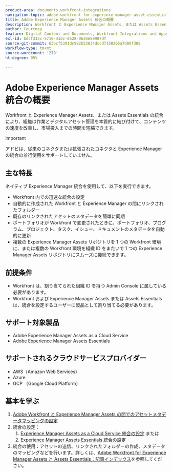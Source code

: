 ```yaml
---
product-area: documents;workfront-integrations
navigation-topic: adobe-workfront-for-experince-manager-asset-essentials
title: Adobe Experience Manager Assets 統合の概要
description: Workfront と Experience Manager Assets、または Assets Essentials の統合により、組織は作業とデジタルアセット管理を本質的に結び付けることで、コンテンツの速度と市場投入までの時間を改善できます。
author: Courtney
feature: Digital Content and Documents, Workfront Integrations and Apps
exl-id: bdcf315c-5710-41dc-8528-0634e89907df
source-git-commit: 63bcf5391dc982b53634dccd7150205a7d09f308
workflow-type: tm+mt
source-wordcount: '279'
ht-degree: 95%

---
```


# Adobe Experience Manager Assets 統合の概要

<!-- Audited: 12/2023 -->

Workfront と Experience Manager Assets、または Assets Essentials の統合により、組織は作業とデジタルアセット管理を本質的に結び付けて、コンテンツの速度を改善し、市場投入までの時間を短縮できます。

>[!IMPORTANT]
>
>アドビは、従来のコネクタまたは拡張されたコネクタと Experience Manager の統合の並行使用をサポートしていません。

## 主な特長

ネイティブ Experience Manager 統合を使用して、以下を実行できます。

* Workfront 内での迅速な統合の設定
* 自動的に作成された Workfront と Experience Manager の間にリンクされたフォルダー
* 既存のリンクされたアセットのメタデータを簡単に同期
* ポートフォリオが Workfront で変更されたときに、ポートフォリオ、プログラム、プロジェクト、タスク、イシュー、ドキュメントのメタデータを自動的に更新
* 複数の Experience Manager Assets リポジトリを 1 つの Workfront 環境に、または複数の Workfront 環境を組織 ID をまたいで 1 つの Experience Manager Assets リポジトリにスムーズに接続できます。


## 前提条件

* Workfront は、割り当てられた組織 ID を持つ Admin Console に属している必要があります。
* Workfront および Experience Manager Assets または Assets Essentials は、統合を設定するユーザーに製品として割り当てる必要があります。


## サポート対象製品

* Adobe Experience Manager Assets as a Cloud Service
* Adobe Experience Manager Assets Essentials

## サポートされるクラウドサービスプロバイダー

* AWS（Amazon Web Services）
* Azure
* GCP （Google Cloud Platform）


## 基本を学ぶ

1. [Adobe Workfront と Experience Manager Assets の間でのアセットメタデータマッピングの設定](https://experienceleague.adobe.com/docs/experience-manager-cloud-service/content/assets/integrations/configure-asset-metadata-mapping.html?lang=ja)
1. 統合の設定：
   1. [Experience Manager Assets as a Cloud Service 統合の設定](/help/quicksilver/administration-and-setup/configure-integrations/configure-aacs-integration.md)
または
   1. [Experience Manager Assets Essentials 統合の設定](/help/quicksilver/documents/adobe-workfront-for-experience-manager-assets-essentials/setup-asset-essentials.md)
1. 統合の使用：アセットの送信、リンクされたフォルダーの作成、メタデータのマッピングなどを行います。詳しくは、[Adobe Workfront for Experience Manager Assets と Assets Essentials：記事インデックス](/help/quicksilver/documents/adobe-workfront-for-experience-manager-assets-essentials/workfront-for-aem-asset-essentials.md)を参照してください。
